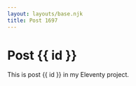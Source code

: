 ```yaml
---
layout: layouts/base.njk
title: Post 1697
---
```


# Post {{ id }}

This is post {{ id }} in my Eleventy project.
